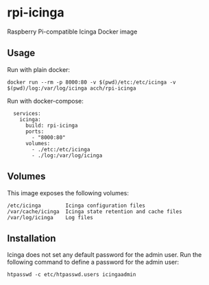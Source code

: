 # rpi-icinga
Raspberry Pi-compatible Icinga Docker image

## Usage

Run with plain docker:

```
docker run --rm -p 8000:80 -v $(pwd)/etc:/etc/icinga -v $(pwd)/log:/var/log/icinga acch/rpi-icinga
```

Run with docker-compose:

```
  services:
    icinga:
      build: rpi-icinga
      ports:
        - "8000:80"
      volumes:
        - ./etc:/etc/icinga
        - ./log:/var/log/icinga
```

## Volumes

This image exposes the following volumes:

```
/etc/icinga        Icinga configuration files
/var/cache/icinga  Icinga state retention and cache files
/var/log/icinga    Log files
```

## Installation

Icinga does not set any default password for the admin user. Run the following command to define a password for the admin user:

```
htpasswd -c etc/htpasswd.users icingaadmin
```
